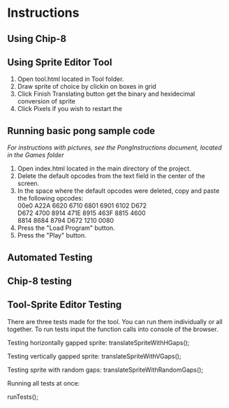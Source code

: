 Instructions
============


## Using Chip-8

## Using Sprite Editor Tool
1. Open tool.html located in Tool folder. 
2. Draw sprite of choice by clickin on boxes in grid
3. Click Finish Translating button get the binary and hexidecimal conversion of sprite
4. Click Pixels if you wish to restart the 

## Running basic pong sample code
_For instructions with pictures, see the PongInstructions document, located in the Games folder_
1. Open index.html located in the main directory of the project.
2. Delete the default opcodes from the text field in the center of the screen.
3. In the space where the default opcodes were deleted, copy and paste the following opcodes:  
00e0 A22A 6620 6710 6801 6901 6102 D672  
D672 4700 8914 471E 8915 463F 8815 4600  
8814 8684 8794 D672 1210 0080  
4. Press the "Load Program" button.
5. Press the "Play" button.

## Automated Testing

## Chip-8 testing

## Tool-Sprite Editor Testing

There are three tests made for the tool. You can run them individually or all together. To run tests input the function calls into console of the browser.

Testing horizontally gapped sprite:
translateSpriteWithHGaps();

Testing vertically gapped sprite:
translateSpriteWithVGaps();

Testing sprite with random gaps: 
translateSpriteWithRandomGaps();

Running all tests at once:

runTests();


